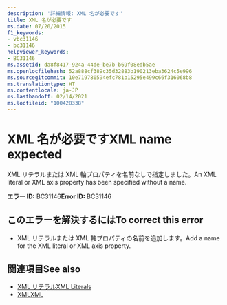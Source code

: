 ```yaml
---
description: '詳細情報: XML 名が必要です'
title: XML 名が必要です
ms.date: 07/20/2015
f1_keywords:
- vbc31146
- bc31146
helpviewer_keywords:
- BC31146
ms.assetid: da8f8417-924a-44de-be7b-b69f08edb5ae
ms.openlocfilehash: 52a888cf389c35d32883b190213eba3624c5e996
ms.sourcegitcommit: 10e719780594efc781b15295e499c66f316068b8
ms.translationtype: HT
ms.contentlocale: ja-JP
ms.lasthandoff: 02/14/2021
ms.locfileid: "100428338"
---
```

# <a name="xml-name-expected"></a><span data-ttu-id="7ca1d-103">XML 名が必要です</span><span class="sxs-lookup"><span data-stu-id="7ca1d-103">XML name expected</span></span>

<span data-ttu-id="7ca1d-104">XML リテラルまたは XML 軸プロパティを名前なしで指定しました。</span><span class="sxs-lookup"><span data-stu-id="7ca1d-104">An XML literal or XML axis property has been specified without a name.</span></span>  
  
 <span data-ttu-id="7ca1d-105">**エラー ID:** BC31146</span><span class="sxs-lookup"><span data-stu-id="7ca1d-105">**Error ID:** BC31146</span></span>  
  
## <a name="to-correct-this-error"></a><span data-ttu-id="7ca1d-106">このエラーを解決するには</span><span class="sxs-lookup"><span data-stu-id="7ca1d-106">To correct this error</span></span>  
  
- <span data-ttu-id="7ca1d-107">XML リテラルまたは XML 軸プロパティの名前を追加します。</span><span class="sxs-lookup"><span data-stu-id="7ca1d-107">Add a name for the XML literal or XML axis property.</span></span>  
  
## <a name="see-also"></a><span data-ttu-id="7ca1d-108">関連項目</span><span class="sxs-lookup"><span data-stu-id="7ca1d-108">See also</span></span>

- [<span data-ttu-id="7ca1d-109">XML リテラル</span><span class="sxs-lookup"><span data-stu-id="7ca1d-109">XML Literals</span></span>](../language-reference/xml-literals/index.md)
- [<span data-ttu-id="7ca1d-110">XML</span><span class="sxs-lookup"><span data-stu-id="7ca1d-110">XML</span></span>](../programming-guide/language-features/xml/index.md)
